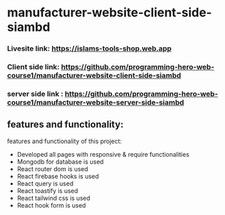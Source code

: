 # manufacturer-website-client-side-siambd
###  Livesite link: https://islams-tools-shop.web.app
### Client side link: https://github.com/programming-hero-web-course1/manufacturer-website-client-side-siambd
### server side link : https://github.com/programming-hero-web-course1/manufacturer-website-server-side-siambd
## features and functionality: 
 features and functionality of this project:
* Developed all pages with responsive & require functionalities
* Mongodb for database is used
* React router dom is used
* React firebase hooks is used
* React query is used
* React toastify is used
* React tailwind css is used
* React hook form is used
